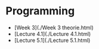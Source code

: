 # Programming

* [Week 3](./Week 3 theorie.html)
* [Lecture 4.1](./Lecture 4.1.html)
* [Lecture 5.1](./Lecture 5.1.html)

